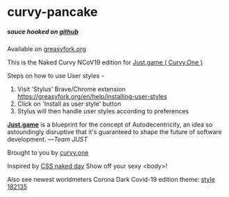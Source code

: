 # curvy-pancake
##### sauce hooked on <a target='_blank' href='https://github.com/zirs3d/curvy-pancake'>github</a>

Available on <a target='_blank' href='https://greasyfork.org/en/scripts/404742-just-game-naked-curvy'>greasyfork.org</a>

This is the Naked Curvy NCoV19 edition for <a target='_blank' href='http://curvy.one'>Just.game ( Curvy.One )</a> 

Steps on how to use User styles - 
1. Visit 'Stylus' Brave/Chrome extension <a target='_blank' href='https://greasyfork.org/en/help/installing-user-styles'>https://greasyfork.org/en/help/installing-user-styles</a>
2. Click on 'Install as user style' button
3. Stylus will then handle user styles according to preferences

> <a target='_blank' href='http://curvy.one'>
**Just.game</a>** is a blueprint for the concept of Autodecentricity, an idea so astoundingly disruptive that it's guaranteed to shape the future of software development.
—<cite>Team JUST</cite>
</blockquote>
Brought to you by <a target='_blank' href='http://curvy.one'>curvy.one</a>

Inspired by <a target='_blank' href='https://css-naked-day.github.io'>CSS naked day</a>
Show off your sexy &lt;body&gt;!

Also see newest worldmeters Corona Dark Covid-19 edition theme: <a target='_blank' href='https://userstyles.org/styles/182135'>style 182135</a>